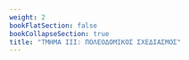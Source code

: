 ```yaml
---
weight: 2
bookFlatSection: false
bookCollapseSection: true
title: "ΤΜΗΜΑ III: ΠΟΛΕΟΔΟΜΙΚΟΣ ΣΧΕΔΙΑΣΜΟΣ"
---
```


